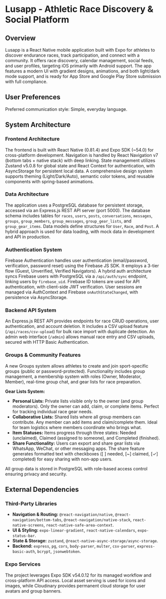 # Lusapp - Athletic Race Discovery & Social Platform

## Overview

Lusapp is a React Native mobile application built with Expo for athletes to discover endurance races, track participation, and connect with a community. It offers race discovery, calendar management, social feeds, and user profiles, targeting iOS primarily with Android support. The app features a modern UI with gradient designs, animations, and both light/dark mode support, and is ready for App Store and Google Play Store submission with full compliance.

## User Preferences

Preferred communication style: Simple, everyday language.

## System Architecture

### Frontend Architecture

The frontend is built with React Native (0.81.4) and Expo SDK (~54.0) for cross-platform development. Navigation is handled by React Navigation v7 (bottom tabs + native stack) with deep linking. State management utilizes Zustand v5.0.8 for global state and React Context for authentication, with AsyncStorage for persistent local data. A comprehensive design system supports theming (Light/Dark/Auto), semantic color tokens, and reusable components with spring-based animations.

### Data Architecture

The application uses a PostgreSQL database for persistent storage, accessed via an Express.js REST API server (port 5000). The database schema includes tables for `races`, `users`, `posts`, `conversations`, `messages`, `groups`, `group_members`, `group_messages`, `group_gear_lists`, and `group_gear_items`. Data models define structures for `User`, `Race`, and `Post`. A hybrid approach is used for data loading, with mock data in development and API in production.

### Authentication System

Firebase Authentication handles user authentication (email/password, verification, password reset) using the Firebase JS SDK. It employs a 3-tier flow (Guest, Unverified, Verified Navigators). A hybrid auth architecture syncs Firebase users with PostgreSQL via a `/api/auth/sync` endpoint, linking users by `firebase_uid`. Firebase ID tokens are used for API authentication, with client-side JWT verification. User sessions are managed via AuthContext and Firebase `onAuthStateChanged`, with persistence via AsyncStorage.

### Backend API System

An Express.js REST API provides endpoints for race CRUD operations, user authentication, and account deletion. It includes a CSV upload feature (`/api/races/csv-upload`) for bulk race import with duplicate detection. An admin web interface (`/admin`) allows manual race entry and CSV uploads, secured with HTTP Basic Authentication.

### Groups & Community Features

A new Groups system allows athletes to create and join sport-specific groups (public or password-protected). Functionality includes group management, a membership system with roles (Owner, Moderator, Member), real-time group chat, and gear lists for race preparation. 

**Gear Lists System:**
- **Personal Lists:** Private lists visible only to the owner (and group moderators). Only the owner can add, claim, or complete items. Perfect for tracking individual race gear needs.
- **Collaborative Lists:** Shared lists where all group members can contribute. Any member can add items and claim/complete them. Ideal for team logistics where members coordinate who brings what.
- **Item Statuses:** Items progress through three states: Needed (unclaimed), Claimed (assigned to someone), and Completed (finished).
- **Share Functionality:** Users can export and share gear lists via WhatsApp, WeChat, or other messaging apps. The share feature generates formatted text with checkboxes ([ ] needed, [~] claimed, [✓] completed) for easy sharing with non-app users.

All group data is stored in PostgreSQL with role-based access control ensuring privacy and security.

## External Dependencies

### Third-Party Libraries

- **Navigation & Routing:** `@react-navigation/native`, `@react-navigation/bottom-tabs`, `@react-navigation/native-stack`, `react-native-screens`, `react-native-safe-area-context`.
- **UI & Styling:** `expo-linear-gradient`, `react-native-calendars`, `expo-status-bar`.
- **State & Storage:** `zustand`, `@react-native-async-storage/async-storage`.
- **Backend:** `express`, `pg`, `cors`, `body-parser`, `multer`, `csv-parser`, `express-basic-auth`, `bcrypt`, `jsonwebtoken`.

### Expo Services

The project leverages Expo SDK v54.0.12 for its managed workflow and cross-platform API access. Local asset serving is used for icons and images, while Cloudinary provides permanent cloud storage for user avatars and group banners.